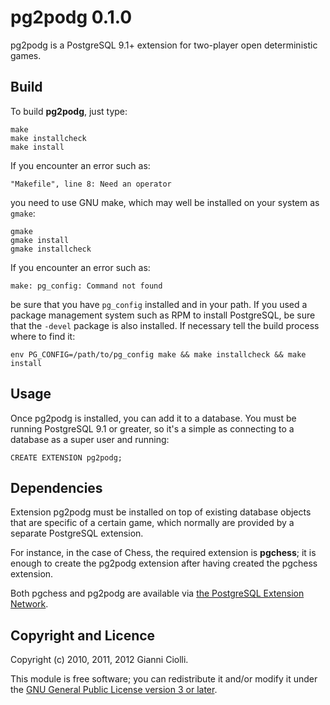 pg2podg 0.1.0
=============

pg2podg is a PostgreSQL 9.1+ extension for two-player open deterministic
games.

Build
-----

To build **pg2podg**, just type:

    make
    make installcheck
    make install

If you encounter an error such as:

    "Makefile", line 8: Need an operator

you need to use GNU make, which may well be installed on your system as
`gmake`:

    gmake
    gmake install
    gmake installcheck

If you encounter an error such as:

    make: pg_config: Command not found

be sure that you have `pg_config` installed and in your path. If you
used a package management system such as RPM to install PostgreSQL, be
sure that the `-devel` package is also installed. If necessary tell the
build process where to find it:

    env PG_CONFIG=/path/to/pg_config make && make installcheck && make install

Usage
-----

Once pg2podg is installed, you can add it to a database. You must be
running PostgreSQL 9.1 or greater, so it's a simple as connecting to a
database as a super user and running:

    CREATE EXTENSION pg2podg;

Dependencies
------------

Extension pg2podg must be installed on top of existing database objects
that are specific of a certain game, which normally are provided by a
separate PostgreSQL extension.

For instance, in the case of Chess, the required extension is
**pgchess**; it is enough to create the pg2podg extension after having
created the pgchess extension.

Both pgchess and pg2podg are available via [the PostgreSQL Extension
Network](http://pgxn.org).

Copyright and Licence
---------------------

Copyright (c) 2010, 2011, 2012 Gianni Ciolli.

This module is free software; you can redistribute it and/or modify it
under the [GNU General Public License version 3 or
later](http://www.gnu.org/copyleft/gpl.html).
